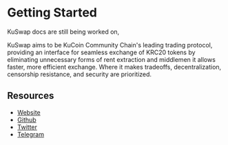 # Getting Started
 
KuSwap docs are still being worked on,

KuSwap aims to be KuCoin Community Chain's leading trading protocol, providing an interface for seamless exchange of KRC20 tokens by eliminating unnecessary forms of rent extraction and middlemen it allows faster, more efficient exchange. Where it makes tradeoffs, decentralization, censorship resistance, and security are prioritized. 

## Resources

* [Website](https://kuswap.finance)
* [Github](https://github.com/kuswap)
* [Twitter](https://twitter.com/KuSwapFinance) 
* [Telegram](https://t.me/kuswapfinance)
